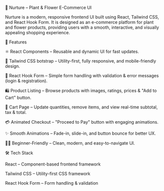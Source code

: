 🌱 Nurture – Plant & Flower E-Commerce UI

Nurture is a modern, responsive frontend UI built using React, Tailwind CSS, and React Hook Form.
It is designed as an e-commerce platform for plant and flower products, providing users with a smooth, interactive, and visually appealing shopping experience.

🚀 Features
                  
⚛️ React Components – Reusable and dynamic UI for fast updates.

🎨 Tailwind CSS botstrap – Utility-first, fully responsive, and mobile-friendly design.

📝 React Hook Form – Simple form handling with validation & error messages (login & registration).

🛍️ Product Listing – Browse products with images, ratings, prices & "Add to Cart" button.

🛒 Cart Page – Update quantities, remove items, and view real-time subtotal, tax & total.

💳 Animated Checkout – "Proceed to Pay" button with engaging animations.

✨ Smooth Animations – Fade-in, slide-in, and button bounce for better UX.

🧑‍💻 Beginner-Friendly – Clean, modern, and easy-to-navigate UI.

🛠️ Tech Stack

React – Component-based frontend framework

Tailwind CSS – Utility-first CSS framework

React Hook Form – Form handling & validation
